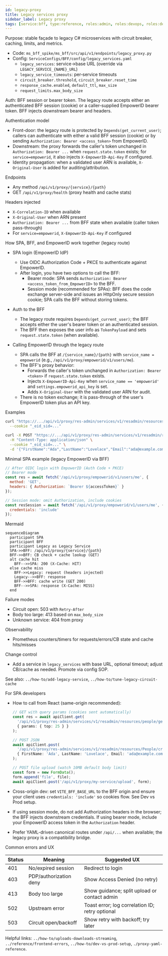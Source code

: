 ```yaml
---
id: legacy-proxy
title: Legacy services proxy
sidebar_label: Legacy proxy
tags: [service:bff, type:reference, roles:admin, roles:devops, roles:developer]
---
```


Purpose: stable façade to legacy C# microservices with circuit breaker, caching, limits, and metrics.

- Code: `ms_bff_spike/ms_bff/src/api/v1/endpoints/legacy_proxy.py`
- Config: `ServiceConfigs/BFF/config/legacy_services.yaml`
  - `legacy_services`: service→base URL (override via `LEGACY_SERVICE_{NAME}_URL`)
  - `legacy_service_timeouts`: per‑service timeouts
  - `circuit_breaker.threshold`, `circuit_breaker.reset_time`
  - `response_cache.enabled`, `default_ttl`, `max_size`
  - `request_limits.max_body_size`

Auth: BFF session or bearer token. The legacy route accepts either an authenticated BFF session (cookie) or a caller-supplied EmpowerID bearer token. BFF injects downstream bearer and headers.

Authentication model
- Front-door: the legacy route is protected by `Depends(get_current_user)`; callers can authenticate with either a valid BFF session (cookie) or by sending `Authorization: Bearer <access_token>` from EmpowerID.
- Downstream: the proxy forwards the caller's token unchanged in `Authorization: Bearer ...` when `request.state.token` exists; for `service=empowerid`, it also injects `X-EmpowerID-Api-Key` if configured.
- Identity propagation: when a validated user ARN is available, `X-Original-User` is added for auditing/attribution.

Endpoints
- Any method `/api/v1/proxy/{service}/{path}`
- GET `/api/v1/proxy/health` (proxy health and cache stats)

Headers injected
- `X-Correlation-ID` when available
- `X-Original-User` when ARN present
- `Authorization: Bearer ...` from BFF state when available (caller token pass-through)
- For `service=empowerid`, `X-EmpowerID-Api-Key` if configured

How SPA, BFF, and EmpowerID work together (legacy route)

- SPA login (EmpowerID IdP)
  - Use OIDC Authorization Code + PKCE to authenticate against EmpowerID.
  - After login, you have two options to call the BFF:
    - Bearer mode: SPA sends `Authorization: Bearer <access_token_from_EmpowerID>` to the BFF.
    - Session mode (recommended for SPAs): BFF does the code exchange server-side and issues an HttpOnly secure session cookie; SPA calls the BFF without storing tokens.

- Auth to the BFF
  - The legacy route requires `Depends(get_current_user)`; the BFF accepts either the user's bearer token or an authenticated session.
  - The BFF then exposes the user info as `TokenPayload` and sets `request.state.token` (when available).

- Calling EmpowerID through the legacy route
  - SPA calls the BFF at `/{service_name}/{path}` with `service_name = empowerid` (e.g., `/api/v1/proxy/empowerid/v1/users/me`).
  - The BFF's proxy behavior:
    - Forwards the caller's token unchanged in `Authorization: Bearer <token>` if `request.state.token` exists.
    - Injects `X-EmpowerID-Api-Key` when `service_name == 'empowerid'` and `settings.empowerid_api_key` is set.
    - Adds `X-Original-User` with the validated user ARN for audit.
  - There is no token exchange; it is pass-through of the user's EmpowerID token plus an API key.

Examples
```bash
curl "https://.../api/v1/proxy/res-admin/services/v1/resadmin/resources/people/getsearch?top=25" \
  --cookie "_eid_sid=..."

curl -X POST "https://.../api/v1/proxy/res-admin/services/v1/resadmin/resources/People/create" \
  -H "Content-Type: application/json" \
  --cookie "_eid_sid=..." \
  -d '{"FirstName":"Ada","LastName":"Lovelace","Email":"ada@example.com","UserName":"ada"}'
```

Minimal SPA example (legacy EmpowerID via BFF)

```javascript
// After OIDC login with EmpowerID (Auth Code + PKCE)
// Bearer mode
const res = await fetch('/api/v1/proxy/empowerid/v1/users/me', {
  method: 'GET',
  headers: { Authorization: `Bearer ${accessToken}` }
});

// Session mode: omit Authorization, include cookies
const resSession = await fetch('/api/v1/proxy/empowerid/v1/users/me', {
  credentials: 'include'
});
```

Mermaid
```mermaid
sequenceDiagram
  participant SPA
  participant BFF
  participant Legacy as Legacy Service
  SPA->>BFF: /api/v1/proxy/{service}/{path}
  BFF->>BFF: CB check + cache lookup (GET)
  alt cache hit
    BFF-->>SPA: 200 (X-Cache: HIT)
  else cache miss
    BFF->>Legacy: request (headers injected)
    Legacy-->>BFF: response
    BFF->>BFF: cache write (GET 200)
    BFF-->>SPA: response (X-Cache: MISS)
  end
```

Failure modes
- Circuit open: 503 with `Retry-After`
- Body too large: 413 based on `max_body_size`
- Unknown service: 404 from proxy

Observability
- Prometheus counters/timers for requests/errors/CB state and cache hits/misses

Change control
- Add a service in `legacy_services` with base URL, optional timeout; adjust CB/cache as needed. Promote via config SOP.

See also: `../how-to/add-legacy-service`, `../how-to/tune-legacy-circuit-cache`


For SPA developers

- How to call from React (same-origin recommended):
  ```ts
  // GET with query params (cookies sent automatically)
  const res = await apiClient.get(
    '/api/v1/proxy/res-admin/services/v1/resadmin/resources/people/getsearch',
    { params: { top: 25 } }
  );

  // POST JSON
  await apiClient.post(
    '/api/v1/proxy/res-admin/services/v1/resadmin/resources/People/create',
    { FirstName: 'Ada', LastName: 'Lovelace', Email: 'ada@example.com', UserName: 'ada' }
  );

  // POST file upload (watch 10MB default body limit)
  const form = new FormData();
  form.append('file', file);
  await apiClient.post('/api/v1/proxy/my-service/upload', form);
  ```

- Cross-origin dev: set `VITE_BFF_BASE_URL` to the BFF origin and ensure your client uses `credentials: 'include'` so cookies flow. See Dev vs Prod setup.
- If using session mode, do not add Authorization headers in the browser; the BFF injects downstream credentials. If using bearer mode, include your EmpowerID access token in the `Authorization` header.
- Prefer YAML-driven canonical routes under `/api/...` when available; the legacy proxy is a compatibility bridge.

Common errors and UX

| Status | Meaning | Suggested UX |
| --- | --- | --- |
| 401 | No/expired session | Redirect to login |
| 403 | PDP/authorization deny | Show Access Denied (no retry) |
| 413 | Body too large | Show guidance; split upload or contact admin |
| 502 | Upstream error | Toast error; log correlation ID; retry optional |
| 503 | Circuit open/backoff | Show retry with backoff; try later |

Helpful links: `../how-to/uploads-downloads-streaming`, `../reference/frontend-errors`, `../how-to/dev-vs-prod-setup`, `./proxy-yaml-reference`.


